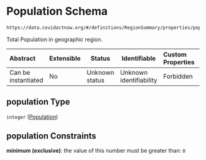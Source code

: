 # Population Schema

```txt
https://data.covidactnow.org/#/definitions/RegionSummary/properties/population
```

Total Population in geographic region.


| Abstract            | Extensible | Status         | Identifiable            | Custom Properties | Additional Properties | Access Restrictions | Defined In                                                   |
| :------------------ | ---------- | -------------- | ----------------------- | :---------------- | --------------------- | ------------------- | ------------------------------------------------------------ |
| Can be instantiated | No         | Unknown status | Unknown identifiability | Forbidden         | Allowed               | none                | [schemas.json\*](../out/schemas.json "open original schema") |

## population Type

`integer` ([Population](schemas-definitions-regionsummary-properties-population.md))

## population Constraints

**minimum (exclusive)**: the value of this number must be greater than: `0`
